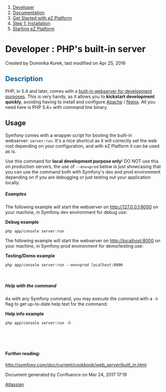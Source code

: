 1.  <span>[Developer](index.html)</span>
2.  <span>[Documentation](Documentation_31429504.html)</span>
3.  <span>[Get Started with eZ Platform](Get-Started-with-eZ-Platform_31429520.html)</span>
4.  <span>[Step 1: Installation](31429538.html)</span>
5.  <span>[Starting eZ Platform](Starting-eZ-Platform_31429550.html)</span>

<span id="title-text"> Developer : PHP's built-in server </span>
================================================================

Created by <span class="author"> Dominika Kurek</span>, last modified on Apr 25, 2016

<span style="color: rgb(0,98,147);">Description</span>
------------------------------------------------------

PHP, in 5.4 and later, comes with a <a href="http://php.net/manual/en/features.commandline.webserver.php" class="external-link">built-in webserver for development purposes</a>. This is very handy, as it allows you to **kickstart development quickly**, avoiding having to install and configure <a href="https://github.com/ezsystems/ezplatform/tree/master/doc/apache2" class="external-link">Apache</a> / <a href="https://github.com/ezsystems/ezplatform/tree/master/doc/nginx" class="external-link">Nginx</a>. All you need here is PHP 5.4+ with command line binary.

Usage
-----

Symfony comes with a wrapper script for booting the built-in webserver: `server:run`. It's a nice shortcut as it will correctly set the web root depending on your configuration, and with eZ Platform it can be used as is.

<span class="aui-icon aui-icon-small aui-iconfont-error confluence-information-macro-icon"></span>
Use this command for **local development purpose only**!
DO NOT use this on production servers, the use of `--env=prod` below is just showcasing that you can use the command both with Symfony's dev and prod environment depending on if you are debugging or just testing out your application locally.

##### Examples

The following example will start the webserver on <a href="http://127.0.0.1:8000" class="uri" class="external-link">http://127.0.0.1:8000</a> on your machine, in Symfony dev environment for debug use:

**Debug example**

``` brush:
php app/console server:run
```

The following example will start the webserver on <a href="http://localhost:8000/" class="external-link">http://localhost:8000</a> on your machine, in Symfony prod environment for demo/testing use:

**Testing/Demo example**

``` brush:
php app/console server:run --env=prod localhost:8000
```

 

##### **Help with the command**

As with any Symfony command, you may execute the command with a `-h` flag to get up-to-date help text for the command:

**Help info example**

``` brush:
php app/console server:run -h
```

 

 

#### Further reading:

<a href="http://symfony.com/doc/current/cookbook/web_server/built_in.html" class="uri" class="external-link">http://symfony.com/doc/current/cookbook/web_server/built_in.html</a>

Document generated by Confluence on Mar 24, 2017 17:19

[Atlassian](http://www.atlassian.com/)


